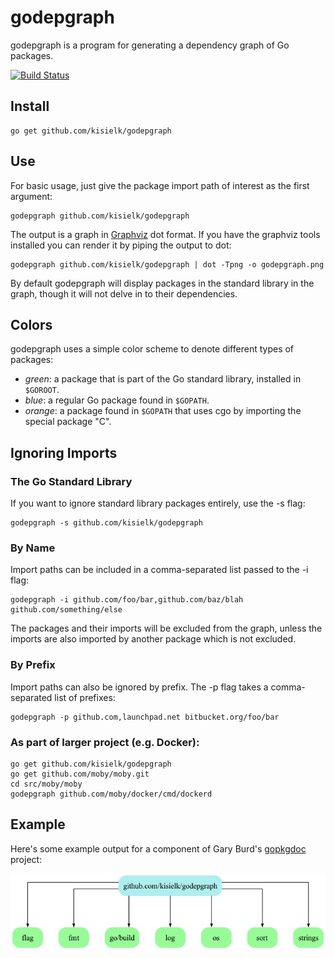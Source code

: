 # godepgraph

godepgraph is a program for generating a dependency graph of Go packages.

[![Build Status](https://travis-ci.org/kisielk/godepgraph.png?branch=master)](https://travis-ci.org/kisielk/godepgraph)

## Install

    go get github.com/kisielk/godepgraph


## Use

For basic usage, just give the package import path of interest as the first
argument:

    godepgraph github.com/kisielk/godepgraph

The output is a graph in [Graphviz][graphviz] dot format. If you have the
graphviz tools installed you can render it by piping the output to dot:

    godepgraph github.com/kisielk/godepgraph | dot -Tpng -o godepgraph.png

By default godepgraph will display packages in the standard library in the
graph, though it will not delve in to their dependencies.

## Colors

godepgraph uses a simple color scheme to denote different types of packages:

  * *green*: a package that is part of the Go standard library, installed in `$GOROOT`.
  * *blue*: a regular Go package found in `$GOPATH`.
  * *orange*: a package found in `$GOPATH` that uses cgo by importing the special package "C".

## Ignoring Imports

### The Go Standard Library

If you want to ignore standard library packages entirely, use the -s flag:

    godepgraph -s github.com/kisielk/godepgraph

### By Name

Import paths can be included in a comma-separated list passed to the -i flag:

    godepgraph -i github.com/foo/bar,github.com/baz/blah github.com/something/else

The packages and their imports will be excluded from the graph, unless the imports
are also imported by another package which is not excluded.

### By Prefix

Import paths can also be ignored by prefix. The -p flag takes a comma-separated
list of prefixes:

    godepgraph -p github.com,launchpad.net bitbucket.org/foo/bar

### As part of larger project (e.g. Docker):

```
go get github.com/kisielk/godepgraph
go get github.com/moby/moby.git
cd src/moby/moby
godepgraph github.com/moby/docker/cmd/dockerd
```

Example
-------
Here's some example output for a component of Gary Burd's [gopkgdoc][gopkgdoc] project:

![Example output](example.png)

[graphviz]: http://graphviz.org
[gopkgdoc]: https://github.com/garyburd/gopkgdoc

